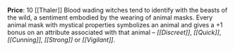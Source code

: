 **Price**: 10 [[Thaler]]
Blood wading witches tend to identify with the beasts of the wild, a sentiment embodied by the wearing of animal masks. Every animal mask with mystical properties symbolizes an animal and gives a +1 bonus on an attribute associated with that animal – *[[Discreet]]*, *[[Quick]]*, *[[Cunning]]*, *[[Strong]]* or *[[Vigilant]]*.